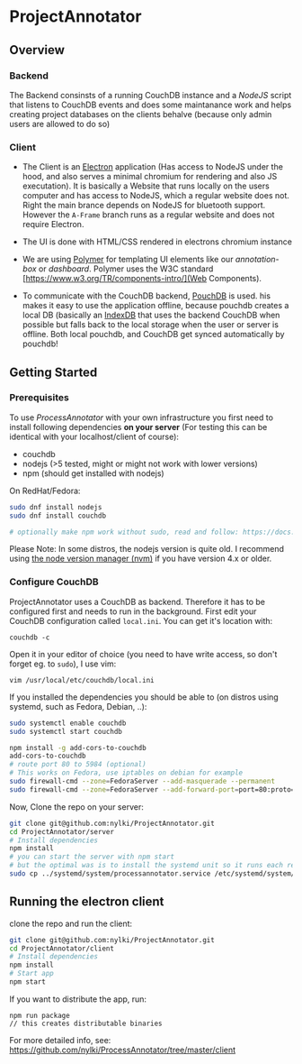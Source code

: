 # ProjectAnnotator
## Overview
### Backend
The Backend consinsts of a running CouchDB instance and a *NodeJS* script that listens to CouchDB events and does some maintanance work and helps creating project databases on the clients behalve (because only admin users are allowed to do so)

### Client

- The Client is an [Electron](http://electron.atom.io/) application (Has access to NodeJS under the hood, and also serves a minimal chromium for rendering and also JS executation). It is basically a Website that runs locally on the users computer and has access to NodeJS, which a regular website does not. Right the main brance depends on NodeJS for bluetooth support. However the `A-Frame` branch runs as a regular website and does not require Electron.

- The UI is done with HTML/CSS rendered in electrons chromium instance

- We are using [Polymer](http://polymer-project.org/) for templating UI elements like our *annotation-box* or *dashboard*. Polymer uses the W3C standard [https://www.w3.org/TR/components-intro/](Web Components).

- To communicate with the CouchDB backend, [PouchDB](http://pouchdb.com/) is used. his makes it easy to use the application offline, because pouchdb creates a local DB (basically an [IndexDB](https://developer.mozilla.org/en-US/docs/Web/API/IndexedDB_API) that uses the backend CouchDB when possible but falls back to the local storage when the user or server is offline. Both local pouchdb, and CouchDB get synced automatically by pouchdb!


## Getting Started
### Prerequisites
To use *ProcessAnnotator* with your own infrastructure you first need to install following dependencies **on your server** (For testing this can be identical with your localhost/client of course):
- couchdb
- nodejs (>5 tested, might or might not work with lower versions)
- npm (should get installed with nodejs)

On RedHat/Fedora:
```.sh
sudo dnf install nodejs
sudo dnf install couchdb

# optionally make npm work without sudo, read and follow: https://docs.npmjs.com/getting-started/fixing-npm-permissions#option-2-change-npms-default-directory-to-another-directory
```
Please Note: In some distros, the nodejs version is quite old. I recommend using [the node version manager (nvm)](https://github.com/creationix/nvm) if you have version 4.x or older.


### Configure CouchDB
ProjectAnnotator uses a CouchDB as backend. Therefore it has to be configured first and needs to run in the background.
First edit your CouchDB configuration called `local.ini`. You can get it's location with:

`couchdb -c`

Open it in your editor of choice (you need to have write access, so don't forget eg. to `sudo`), I use vim:

`vim /usr/local/etc/couchdb/local.ini`


If you installed the dependencies you should be able to (on distros using systemd, such as Fedora, Debian, ..):

```.sh
sudo systemctl enable couchdb
sudo systemctl start couchdb

npm install -g add-cors-to-couchdb
add-cors-to-couchdb
# route port 80 to 5984 (optional)
# This works on Fedora, use iptables on debian for example
sudo firewall-cmd --zone=FedoraServer --add-masquerade --permanent
sudo firewall-cmd --zone=FedoraServer --add-forward-port=port=80:proto=tcp:toport=5984 --permanent
```

Now, Clone the repo on your server:
```.sh
git clone git@github.com:nylki/ProjectAnnotator.git
cd ProjectAnnotator/server
# Install dependencies
npm install
# you can start the server with npm start
# but the optimal was is to install the systemd unit so it runs each reboot and restarts when crashed
sudo cp ../systemd/system/processannotator.service /etc/systemd/system/processannotator.service
```

## Running the electron client
clone the repo and run the client:
```.sh
git clone git@github.com:nylki/ProjectAnnotator.git
cd ProjectAnnotator/client
# Install dependencies
npm install
# Start app
npm start
```

If you want to distribute the app, run:
```
npm run package
// this creates distributable binaries
```

For more detailed info, see:
https://github.com/nylki/ProcessAnnotator/tree/master/client
